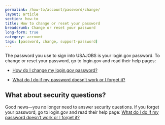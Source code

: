 ```yaml
---
permalink: /how-to/account/password/change/
layout: article
section: how-to
title: How to change or reset your password
breadcrumb: Change or reset your password
long-form: true
category: account
tags: [password, change, support-password]
---
```


The password you use to sign into USAJOBS is your login.gov password. To change or reset your password, go to login.gov and read their help pages:

* [How do I change my login.gov password?](https://login.gov/help/changing-settings/how-do-i-change-my-password/)

* [What do I do if my password doesn’t work or I forget it?](https://login.gov/help/signing-in/what-do-i-do-if-my-password-doesnt-work-or-i-forget-it/)

## What about security questions?

Good news—you no longer need to answer security questions. If you forget your password, go to login.gov and read their help page:
[What do I do if my password doesn’t work or I forget it?](https://login.gov/help/signing-in/what-do-i-do-if-my-password-doesnt-work-or-i-forget-it/)
